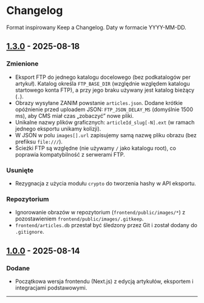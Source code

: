 # Changelog

Format inspirowany Keep a Changelog. Daty w formacie YYYY-MM-DD.

## [1.3.0] - 2025-08-18
### Zmienione
- Eksport FTP do jednego katalogu docelowego (bez podkatalogów per artykuł). Katalog określa `FTP_BASE_DIR` (względnie względem katalogu startowego konta FTP), a przy jego braku używany jest katalog bieżący (`.`).
- Obrazy wysyłane ZANIM powstanie `articles.json`. Dodane krótkie opóźnienie przed uploadem JSON: `FTP_JSON_DELAY_MS` (domyślnie 1500 ms), aby CMS miał czas „zobaczyć” nowe pliki.
- Unikalne nazwy plików graficznych: `articleId_slug[-N].ext` (w ramach jednego eksportu unikamy kolizji).
- W JSON w polu `images[].url` zapisujemy samą nazwę pliku obrazu (bez prefiksu `file:///`).
- Ścieżki FTP są względne (nie używamy `/` jako katalogu root), co poprawia kompatybilność z serwerami FTP.

### Usunięte
- Rezygnacja z użycia modułu `crypto` do tworzenia hashy w API eksportu.

### Repozytorium
- Ignorowanie obrazów w repozytorium (`frontend/public/images/*`) z pozostawieniem `frontend/public/images/.gitkeep`.
- `frontend/articles.db` przestał być śledzony przez Git i został dodany do `.gitignore`.

## [1.0.0] - 2025-08-14
### Dodane
- Początkowa wersja frontendu (Next.js) z edycją artykułów, eksportem i integracjami podstawowymi.

---

[1.3.0]: https://github.com/pavelzin/docxtojson/tree/v1.3
[1.0.0]: https://github.com/pavelzin/docxtojson


